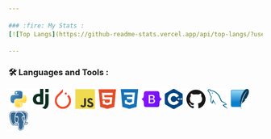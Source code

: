 ```yaml
---

### :fire: My Stats :
[![Top Langs](https://github-readme-stats.vercel.app/api/top-langs/?username=GiperBoreipy&layout=compact&theme=vision-friendly-dark)](https://github.com/anuraghazra/github-readme-stats)

---
```


### :hammer_and_wrench: Languages and Tools :
<div>
  <img src="https://github.com/devicons/devicon/blob/master/icons/python/python-original.svg" width="40" height="40">
  <img src="https://github.com/devicons/devicon/blob/master/icons/django/django-plain.svg" width="40" height="40">
  <img src="https://github.com/devicons/devicon/blob/master/icons/pytorch/pytorch-original.svg" width="40" height="40">
  <img src="https://github.com/devicons/devicon/blob/master/icons/javascript/javascript-original.svg" width="40" height="40">
  <img src="https://github.com/devicons/devicon/blob/master/icons/html5/html5-plain.svg" width="40" height="40">
  <img src="https://github.com/devicons/devicon/blob/master/icons/css3/css3-plain.svg" width="40" height="40">
  <img src="https://github.com/devicons/devicon/blob/master/icons/bootstrap/bootstrap-original.svg" width="40" height="40">
  <img src="https://github.com/devicons/devicon/blob/master/icons/cplusplus/cplusplus-plain.svg" width="40" height="40">
  <img src="https://github.com/devicons/devicon/blob/master/icons/github/github-original.svg" width="40" height="40">
  <img src="https://github.com/devicons/devicon/blob/master/icons/mysql/mysql-plain.svg" width="40" height="40">
  <img src="https://github.com/devicons/devicon/blob/master/icons/sqlite/sqlite-original.svg" width="40" height="40">
  <img src="https://github.com/devicons/devicon/blob/master/icons/postgresql/postgresql-plain.svg" width="40" height="40">
</div>
